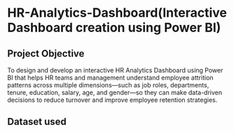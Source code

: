 # HR-Analytics-Dashboard(Interactive Dashboard creation using Power BI)
## Project Objective
To design and develop an interactive HR Analytics Dashboard using Power BI that helps HR teams and management understand employee attrition patterns across multiple dimensions—such as job roles, departments, tenure, education, salary, age, and gender—so they can make data-driven decisions to reduce turnover and improve employee retention strategies.

## Dataset used
